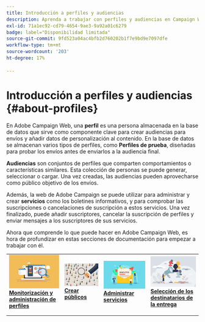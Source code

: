```yaml
---
title: Introducción a perfiles y audiencias
description: Aprenda a trabajar con perfiles y audiencias en Campaign Web
exl-id: 71a1ec92-cd79-4654-9ae3-9a92a01c6279
badge: label="Disponibilidad limitada"
source-git-commit: 9fd523a04ac4bfb2d760202b1f7e9bd9e7097dfe
workflow-type: tm+mt
source-wordcount: '203'
ht-degree: 17%

---
```


# Introducción a perfiles y audiencias {#about-profiles}

En Adobe Campaign Web, una **perfil** es una persona almacenada en la base de datos que sirve como componente clave para crear audiencias para envíos y añadir datos de personalización al contenido. En la base de datos se almacenan varios tipos de perfiles, como **Perfiles de prueba**, diseñadas para probar los envíos antes de enviarlos a la audiencia final.

**Audiencias** son conjuntos de perfiles que comparten comportamientos o características similares. Esta colección de personas se puede generar, seleccionar o cargar.  Una vez creadas, las audiencias pueden aprovecharse como público objetivo de los envíos.

Además, la web de Adobe Campaign se puede utilizar para administrar y crear **servicios** como los boletines informativos, y para comprobar las suscripciones o cancelaciones de suscripción a estos servicios. Una vez finalizado, puede añadir suscriptores, cancelar la suscripción de perfiles y enviar mensajes a los suscriptores de sus servicios.

Ahora que comprende lo que puede hacer en Adobe Campaign Web, es hora de profundizar en estas secciones de documentación para empezar a trabajar con él.

<table style="table-layout:fixed"><tr style="border: 0;">
<td>
<a href="about-recipients.md">
<img src="../assets/do-not-localize/profiles-audiences-profile.png">
</a>
<div>
<a href="manage-audience.md"><strong>Monitorización y administración de perfiles</strong></a>
</div>
<p>
</td>
<td>
<a href="test-profiles.md">
<img alt="Posible cliente" src="../assets/do-not-localize/profiles-audiences-audience.png">
</a>
<div><a href="conditions.md"><strong>Crear públicos</strong>
</div>
<p>
</td>
<td>
<a href="manage-services.md">
<img alt="Poco frecuente" src="../assets/do-not-localize/profiles-audiences-service.png">
</a>
<div>
<a href="content-blocks.md"><strong>Administrar servicios</strong></a>
</div>
<p></td>
<td>
<a href="add-audience.md">
<img alt="Poco frecuente" src="../assets/do-not-localize/profiles-audiences-deliveries.png">
</a>
<div>
<a href="content-blocks.md"><strong>Selección de los destinatarios de la entrega</strong></a>
</div>
<p></td>
</tr></table>
